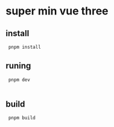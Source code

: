 # super min vue three

## install 
```js
 pnpm install

```
## runing 
```js
 pnpm dev
 
```

## build 
```js
 pnpm build
 
```